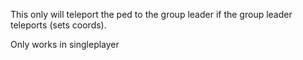 This only will teleport the ped to the group leader if the group leader teleports (sets coords).

Only works in singleplayer